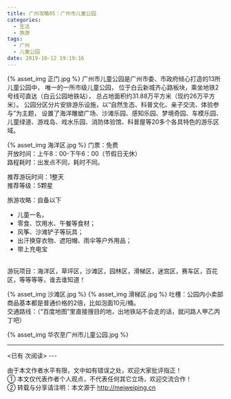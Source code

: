 ```yaml
---
title: 广州攻略05：广州市儿童公园
categories:
  - 生活
  - 旅游
tags:
  - 广州
  - 儿童公园
date: 2019-10-12 19:19:16
---
```


{% asset_img 正门.jpg %} 
广州市儿童公园是广州市委、市政府倾心打造的13所儿童公园中，
唯一的一所市级儿童公园，
位于白云新城齐心路板块，乘坐地铁2号线可直达（白云公园地铁站），
总占地面积约31.88万平方米（现约26万平方米）。
公园分区分片安排游乐设施，以“自然生态、科普文化、亲子交流、体验参与”为主题，
设置了海洋雕塑广场、沙滩乐园、感知乐园、梦境奇园、车模乐园、儿童绿道、游戏岛、戏水乐园、消防体验馆、科普屋等20多个各具特色的游乐区域。

{% asset_img 海洋区.jpg %} 
门票：免费<br>
开放时间：上午8：00-下午6：00（节假日无休）<br>
路程耗时：出发点不同，耗时不同。<br>

推荐游玩时间：1整天<br>
推荐等级：5颗星<br>

旅游攻略：自备以下
- 儿童一名，
- 零食、饮用水、午餐等食材；
- 风筝、沙滩铲子等玩具；
- 出汗换穿衣物、遮阳帽、雨伞等户外用品；
- 带上充电宝
<br>
游玩项目：海洋区，草坪区，沙滩区，园林区，滑梯区，迷宫区，赛车区，百花区，等等等等，谁去谁知道！<br>

{% asset_img 沙滩区.jpg %} 
{% asset_img 滑梯区.jpg %} 
吐槽：公园内小卖部商品基本都是普通价格的2倍，比如泡面10元/桶。<br>
交通路线：（“百度地图”里直接搜目的地，出地铁站不会走的话，就问路人甲乙丙丁吧）<br>

{% asset_img 华农至广州市儿童公园.jpg %} 



---
<span id="busuanzi_container_page_pv">
<已有 <span id="busuanzi_value_page_pv"></span> 次阅读>
</span>
---

由于本文作者水平有限，文中如有错误之处，欢迎大家批评指正！
<br>① 本文仅代表作者个人观点，不代表任何其它立场，欢迎交流合作！
<br>② 转载与分享请注明：本文源于 http://meiweiping.cn
